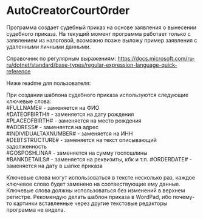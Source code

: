 # AutoCreatorCourtOrder
Программа создает судебный приказ на основе заявления о вынесении судебного приказа.
На текущий момент программа работает только с заявлением из налоговой, возможно позже выложу пример заявления с удаленными личными данными.

Справочник по регулярным выражениям:
https://docs.microsoft.com/ru-ru/dotnet/standard/base-types/regular-expression-language-quick-reference

Ниже readme для пользователя:

При создании шаблона судебного приказа используются следующие ключевые слова:  
#FULLNAME# - заменяется на ФИО  
#DATEOFBIRTH# - заменяется на дату рождения  
#PLACEOFBIRTH# - заменяется на место рождения  
#ADDRESS# - заменяется на адрес  
#INDIVIDUALTAXNUMBER# - заменяется на ИНН  
#DEBTSTRUCTURE# - заменяется на текст описывающий задолженность  
#GOSPOSHLINA# - заменяется на сумму госпошлины  
#BANKDETAILS# - заменяется на реквизиты, кбк и т.п.
#ORDERDATE# - заменяется на дату в шапке приказа

Ключевые слова могут использоваться в тексте несколько раз, 
каждое ключевое слово будет заменено на соотвествующие ему данные.
Ключевые слова должны использоваться без изменений в верхнем регистре.
Рекомендую делать шаблон приказа в WordPad, ибо почему-то картинки вставленные через другие текстовые редакторы программа не видела.
